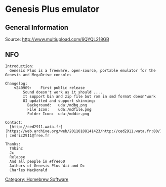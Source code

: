 # Genesis Plus emulator

## General Information

Source: <http://www.multiupload.com/6QYQL218GB>

## NFO

```
Introduction:
  Genesis Plus is a freeware, open-source, portable emulator for the Genesis and MegaDrive consoles

Changelog:
    v240909:    First public release
        Sound doesn't work as it should ....
        It support bin and zip file but rom in smd format doesn'work
        UI updatted and support skinning:
          Background:   uda:/mdbg.png
          File Icon:    uda:/mdfile.png
          Folder Icon:  uda:/mddir.png

Contact:
  [http://ced2911.wata.fr](https://web.archive.org/web/20110108141423/http://ced2911.wata.fr:80/) | cedric2911@free.fr

Thanks:
  Tmbinc
  Jc
  Relapse
  And all people in #free60
  Authors of Genesis Plus Wii and Dc
  Charles MacDonald
```

[Category: Homebrew Software](/Homebrew)
